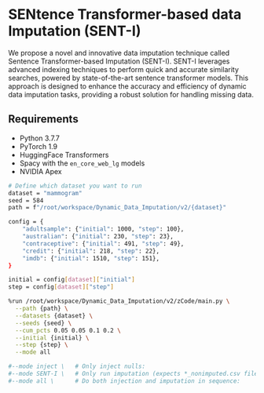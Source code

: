 # SENtence Transformer-based data Imputation (SENT-I)

We propose a novel and innovative data imputation technique called Sentence Transformer-based Imputation (SENT-I).
 SENT-I leverages advanced indexing techniques to perform quick and accurate similarity searches, powered by 
state-of-the-art sentence transformer models. This approach is designed to enhance the accuracy and efficiency 
of dynamic data imputation tasks, providing a robust solution for handling missing data.


## Requirements

* Python 3.7.7
* PyTorch 1.9
* HuggingFace Transformers
* Spacy with the ``en_core_web_lg`` models
* NVIDIA Apex

```bash
# Define which dataset you want to run
dataset = "mammogram"
seed = 584
path = f"/root/workspace/Dynamic_Data_Imputation/v2/{dataset}"

config = {
    "adultsample": {"initial": 1000, "step": 100},
    "australian": {"initial": 230, "step": 23},
    "contraceptive": {"initial": 491, "step": 49},
    "credit": {"initial": 218, "step": 22},
    "imdb": {"initial": 1510, "step": 151},
}

initial = config[dataset]["initial"]
step = config[dataset]["step"]

%run /root/workspace/Dynamic_Data_Imputation/v2/zCode/main.py \
  --path {path} \
  --datasets {dataset} \
  --seeds {seed} \
  --cum_pcts 0.05 0.05 0.1 0.2 \
  --initial {initial} \
  --step {step} \
  --mode all

#--mode inject \   # Only inject nulls:
#--mode SENT-I \   # Only run imputation (expects *_nonimputed.csv files already present):
#--mode all \      # Do both injection and imputation in sequence:
```
